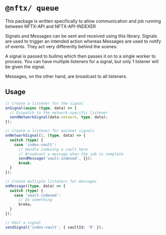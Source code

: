 # `@nftx/ queue`

This package is written specifically to allow communication and job running between NFTX-API and NFTX-API-INDEXER

Signals and Messages can be sent and received using this library. Signals are used to trigger an intended action whereas Messages are used to notify of events. They act very differently behind the scenes:

A signal is passed to bullmq which then passes it on to a single worker to process. You can have multiple listeners for a signal, but only 1 listener will be given the signal.

Messages, on the other hand, are broadcast to all listeners.

## Usage

```ts
// Create a listener for the signal
onSignal(async (type, data) => {
  // Dispatch to the network-specific listener
  sendNetworkSignal(data.network, type, data);
});

// Create a listener for mainnet signals
onNetworkSignal(1, (type, data) => {
  switch (type) {
    case 'index-vault':
      // Handle indexing a vault here
      // Broadcast a message when the job is complete
      sendMessage('vault-indexed', {});
      break;
  }
});

// Create multiple listeners for messages
onMessage((type, data) => {
  switch (type) {
    case 'vault-indexed':
      // Do something
      breka;
  }
});

// Emit a signal
sendSignal('index-vault', { vaultId: '0' });
```
